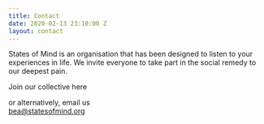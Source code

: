 ```yaml
---
title: Contact
date: 2020-02-13 23:10:00 Z
layout: contact
---
```


States of Mind is an organisation that has been designed to listen to your experiences in life.
We invite everyone to take part in the social remedy to our deepest pain.

Join our collective here

or alternatively, email us \
[bea@statesofmind.org](mailto:bea@statesofmind.org)
